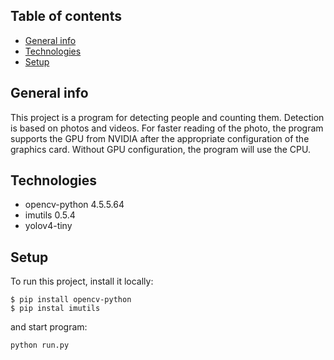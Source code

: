 ## Table of contents
* [General info](#general-info)
* [Technologies](#technologies)
* [Setup](#setup)

## General info
This project is a program for detecting people and counting them. 
Detection is based on photos and videos. 
For faster reading of the photo, the program supports the GPU 
from NVIDIA after the appropriate configuration of the graphics card. 
Without GPU configuration, the program will use the CPU.

## Technologies
* opencv-python 4.5.5.64
* imutils 0.5.4
* yolov4-tiny

## Setup
To run this project, install it locally:
```
$ pip install opencv-python
$ pip instal imutils
```
and start program:
```
python run.py
```

